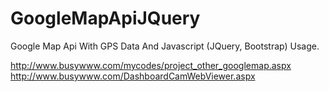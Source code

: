 # GoogleMapApiJQuery
Google Map Api With GPS Data And Javascript (JQuery, Bootstrap) Usage.

http://www.busywww.com/mycodes/project_other_googlemap.aspx
http://www.busywww.com/DashboardCamWebViewer.aspx


